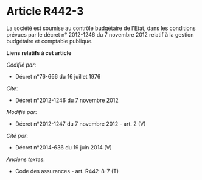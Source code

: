 # Article R442-3

La société est soumise au contrôle budgétaire de l'Etat, dans les conditions prévues par le décret n° 2012-1246 du 7 novembre
2012 relatif à la gestion budgétaire et comptable publique.

**Liens relatifs à cet article**

_Codifié par_:

  - Décret n°76-666 du 16 juillet 1976

_Cite_:

  - Décret n°2012-1246 du 7 novembre 2012

_Modifié par_:

  - Décret n°2012-1247 du 7 novembre 2012 - art. 2 (V)

_Cité par_:

  - Décret n°2014-636 du 19 juin 2014 (V)

_Anciens textes_:

  - Code des assurances - art. R442-8-7 (T)

